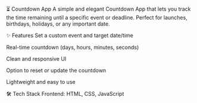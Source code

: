 ⏳ Countdown App
A simple and elegant Countdown App that lets you track the time remaining until a specific event or deadline. Perfect for launches, birthdays, holidays, or any important date.

✨ Features
Set a custom event and target date/time

Real-time countdown (days, hours, minutes, seconds)

Clean and responsive UI

Option to reset or update the countdown

Lightweight and easy to use

🛠️ Tech Stack
Frontend: HTML, CSS, JavaScript 
